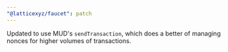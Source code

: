 ```yaml
---
"@latticexyz/faucet": patch
---
```


Updated to use MUD's `sendTransaction`, which does a better of managing nonces for higher volumes of transactions.
